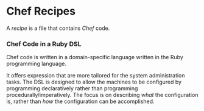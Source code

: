 # Chef Recipes

A *recipe* is a file that contains *Chef* code. 

### Chef Code in a Ruby DSL

Chef code is written in a domain-specific language written in the Ruby programming language. 

It offers expression that are more tailored for the system administration tasks. 
The DSL is designed to allow the machines to be configured by programming declaratively rather than programming procedurally/imperatively.
The focus is on describing *what* the configuration is, rather than *how* the configuration can be accomplished. 
